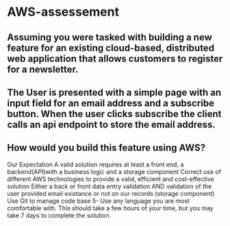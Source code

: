 # AWS-assessement

## Assuming you were tasked with building a new feature for an existing cloud-based, distributed web application that allows customers to register for a newsletter.
 
## The User is presented with a simple page with an input field for an email address and a subscribe button. When the user clicks subscribe the client calls an api endpoint to store the email address.
 
## How would you build this feature using AWS?
 
Our Expectation
A valid solution requires at least a front end, a backend(API)with a business logic and a storage component
Correct use of different AWS technologies to provide a valid, efficient and cost-effective solution
Either a back or front data entry validation AND validation of the user provided email existance or not on our records (storage component)
Use Git to manage code base 5- Use any language you are most comfortable with. This should take a few hours of your time, but you may take 7 days to complete the solution.